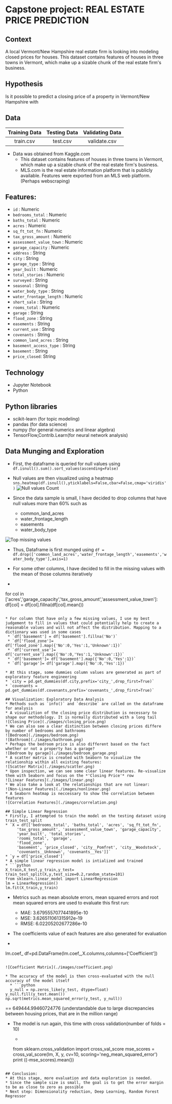 # Capstone project: REAL ESTATE PRICE PREDICTION

## Context

A local Vermont/New Hampshire real estate firm is looking into modeling closed prices for houses. This dataset contains features of houses in three towns in Vermont, which make up a sizable chunk of the real estate firm's business.

## Hypothesis

Is it possible to predict a closing price of a property in Vermont/New Hampshire with

## Data
| Training Data       | Testing Data           | Validating Data  |
| :-------------: |:-------------:| :-----:|
| train.csv      | test.csv | validate.csv |

* Data was obtained from Kaggle.com
  * This dataset contains features of houses in three towns in Vermont,
which make up a sizable chunk of the real estate firm's business.
  * MLS.com is the real estate information platform that is publicly available. Features were exported from an MLS web platform. (Perhaps webscraping)

## Features:
* `id` : Numeric
* `bedrooms_total` : Numeric
* `baths_total` : Numeric
* `acres` : Numeric
* `sq_ft_tot_fn` : Numeric
* `tax_gross_amount` : Numeric
* `assessment_value_town` : Numeric
* `garage_capacity` : Numeric
* `address` : String
* `city` : String
* `garage_type` : String
* `year_built` : Numeric
* `total_stories` : Numeric
* `surveyed` : String
* `seasonal` : String
* `water_body_type` : String
* `water_frontage_length` : Numeric
* `short_sale` : String
* `rooms_total` : Numeric
* `garage` : String
* `flood_zone` : String
* `easements` : String
* `current_use` : String
* `covenants` : String
* `common_land_acres` : String
* `basement_access_type` : String
* `basement` : String
* `price_closed`: String

## Technology
* Jupyter Notebook
* Python

## Python libraries
* scikit-learn (for topic modeling)
* pandas (for data science)
* numpy (for general numerics and linear algebra)
* TensorFlow,Contrib.Learn(for neural network analysis)

## Data Munging and Exploration

* First, the dataframe is queried for null values using `df.isnull().sum().sort_values(ascending=False)`

* Null values are then visualized using a heatmap `sns.heatmap(df.isnull(),yticklabels=False,cbar=False,cmap='viridis')`
![Null values Count](./images/null.png)

* Since the data sample is small, I have decided to drop columns that have null values more than 60% such as
  * common_land_acres
  * water_frontage_length
  * easements
  * water_body_type

![Top missing values](./images/top_missing.png)

* Thus, Dataframe is first munged using `df = df.drop(['common_land_acres','water_frontage_length','easements','water_body_type'],axis=1)`

* For some other columns, I have decided to fill in the missing values with the mean of those columns iteratively
 * ```python
 for col in ['acres','garage_capacity','tax_gross_amount','assessment_value_town']:
    df[col] = df[col].fillna(df[col].mean())
  ```

* For column that have only a few missing values, I use my best judgement to fill in values that could potentially help to create a reasonable values and will not affect the distribution. Mapping to a dictionary was used in some cases
   * `df['basement'] = df['basement'].fillna('No')`
   * `df['flood_zone']= df['flood_zone'].map({'No':0,'Yes':1,'Unknown':1})`
   * `df['current_use']= df['current_use'].map({'No':0,'Yes':1,'Unknown':1})`
   * `df['basement']= df['basement'].map({'No':0,'Yes':1})`
   * `df['garage']= df['garage'].map({'No':0,'Yes':1})`

* At this stage, some dummies column values are generated as part of exploratory feature engineering
  * `city = pd.get_dummies(df.city,prefix='city_',drop_first=True)`
  * `covenants = pd.get_dummies(df.covenants,prefix='covenants_',drop_first=True)`

## Visualization: Exploratory Data Analysis
* Methods such as `info()` and `describe` are called on the dataframe for analysis
* A visualiztion of the closing price distribution is necessary to shape our methodology. It is normally distributed with a long tail
 ![Closing Price](./images/closing_price.png)
* We can also see a clear distinction between closing prices differe by number of bedrooms and bathrooms
  ![Bedroom](./images/bedroom.png)
  ![Bathroom](./images/bathroom.png)
* Perhaps the bedroom price is also different based on the fact whether or not a property has a garage?
  ![Bedroom by garage](./images/bedroom_garage.png)
* A scatter matrix is created with Seaborn to visualize the relationship within all existing features:
 ![Scatter Matrix](./images/scatter.png)
* Upon inspection, we can see some clear linear features. Re-visualize them with Seaborn and focus on the *'Closing Price'* row
 ![Linear Features](./images/linear.png)
 * We also take a look at the relationships that are not linear:
  ![Non-Linear Features](./images/nonlinear.png)
* A Seaborn heatmap is neccessary to show the correlation between features
  ![Correlation Features](./images/correlation.png)

## Simple Linear Regression
* Firstly, I attempted to train the model on the testing dataset using train_test_split
  * `X = df[['bedrooms_total', 'baths_total', 'acres', 'sq_ft_tot_fn',
       'tax_gross_amount', 'assessment_value_town', 'garage_capacity',
       'year_built', 'total_stories',
       'rooms_total', 'garage',
       'flood_zone',
       'basement', 'price_closed', 'city__Pomfret', 'city__Woodstock',
       'covenants__Unknown', 'covenants__Yes']]`
  * `y = df['price_closed']`
* A simple linear regression model is intialized and trained
  * ```python
  X_train,X_test,y_train,y_test= train_test_split(X,y,test_size=0.2,random_state=101)
from sklearn.linear_model import LinearRegression
lm = LinearRegression()
lm.fit(X_train,y_train)
```

* Metrics such as mean absolute errors, mean squared errors and root mean squared errors are used to evaluate this first run:
  * MAE: 3.6795557077441895e-10
  * MSE: 3.626511061315912e-19
  * RMSE: 6.02205202677286e-10

* The coefficients value of each features are also generated for evaluation
 * ```python
lm.coef_
df=pd.DataFrame(lm.coef_,X.columns,columns=['Coefficient'])
```

![Coefficient Matrix](./images/coefficient.png)

* The accuracy of the model is then cross-evaluated with the null accuracy of the model itself
  * ```python
  y_null = np.zeros_like(y_test, dtype=float)
y_null.fill(y_test.mean())
np.sqrt(metrics.mean_squared_error(y_test, y_null))
```
== 649444.99460724776 (understandable due to large discrepancies between housing prices, that are in the million range)

* The model is run again, this time with cross validation(number of folds = 10)
  * ```python
  from sklearn.cross_validation import cross_val_score
mse_scores = cross_val_score(lm, X, y, cv=10, scoring='neg_mean_squared_error')
print ((-mse_scores).mean())
```

## Conclusion:
* At this stage, more evaluation and data exploration is needed.
* Since the sample size is small, the goal is to get the error margin to be as close to zero as possible
* Next step: Dimensionality reduction, Deep Learning, Random Forest Regressor
